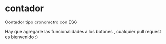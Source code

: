 # contador
Contador tipo cronometro con ES6


Hay que agregarle las funcionalidades a los botones , cualquier pull request es bienvenido :)

